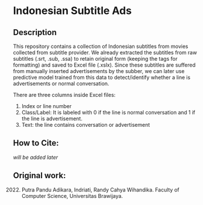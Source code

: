 # Indonesian Subtitle Ads

## Description
This repository contains a collection of Indonesian subtitles from movies collected from subtitle provider.  We already extracted the subtitles from raw subtitles (.srt, .sub, .ssa) to retain original form (keeping the tags for formatting) and saved to Excel file (.xslx). Since these subtitles are suffered from manually inserted advertisements by the subber, we can later use predictive model trained from this data to detect/identify whether a line is advertisements or normal conversation.

There are three columns inside Excel files:
1. Index or line number
2. Class/Label: It is labeled with 0 if the line is normal conversation and 1 if the line is advertisement. 
3. Text: the line contains conversation or advertisement

## How to Cite:
*will be added later*

## Original work:
2022. Putra Pandu Adikara, Indriati, Randy Cahya Wihandika. Faculty of Computer Science, Universitas Brawijaya.
